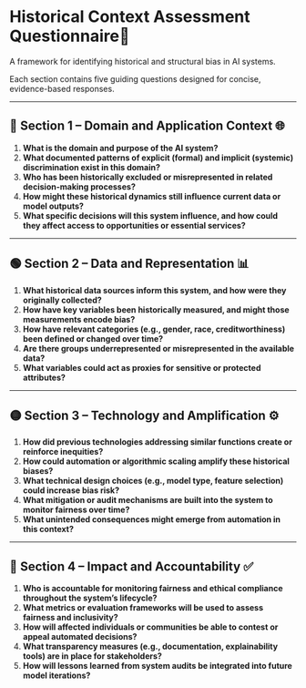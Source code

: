 # Historical Context Assessment Questionnaire📝

A framework for identifying historical and structural bias in AI systems.

Each section contains five guiding questions designed for concise, evidence-based responses.

---

## 🔵 Section 1 – Domain and Application Context 🌐

1. **What is the domain and purpose of the AI system?**
2. **What documented patterns of explicit (formal) and implicit (systemic) discrimination exist in this domain?**
3. **Who has been historically excluded or misrepresented in related decision-making processes?**
4. **How might these historical dynamics still influence current data or model outputs?**
5. **What specific decisions will this system influence, and how could they affect access to opportunities or essential services?**

---

## 🟢 Section 2 – Data and Representation 📊

1. **What historical data sources inform this system, and how were they originally collected?**
2. **How have key variables been historically measured, and might those measurements encode bias?**
3. **How have relevant categories (e.g., gender, race, creditworthiness) been defined or changed over time?**
4. **Are there groups underrepresented or misrepresented in the available data?**
5. **What variables could act as proxies for sensitive or protected attributes?**

---

## 🟡 Section 3 – Technology and Amplification ⚙️

1. **How did previous technologies addressing similar functions create or reinforce inequities?**
2. **How could automation or algorithmic scaling amplify these historical biases?**
3. **What technical design choices (e.g., model type, feature selection) could increase bias risk?**
4. **What mitigation or audit mechanisms are built into the system to monitor fairness over time?**
5. **What unintended consequences might emerge from automation in this context?**

---

## 🔴 Section 4 – Impact and Accountability ✅

1. **Who is accountable for monitoring fairness and ethical compliance throughout the system’s lifecycle?**
2. **What metrics or evaluation frameworks will be used to assess fairness and inclusivity?**
3. **How will affected individuals or communities be able to contest or appeal automated decisions?**
4. **What transparency measures (e.g., documentation, explainability tools) are in place for stakeholders?**
5. **How will lessons learned from system audits be integrated into future model iterations?**
